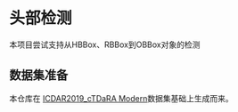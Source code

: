 # 头部检测

本项目尝试支持从HBBox、RBBox到OBBox对象的检测

## 数据集准备

本仓库在 [ICDAR2019_cTDaRA Modern](https://github.com/cndplab-founder/ICDAR2019_cTDaR)数据集基础上生成而来。
